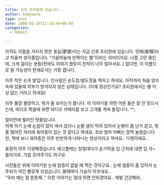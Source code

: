 ```yaml
---
title: 산후 조리원에 있습니다.
author: babyworm
type: post
date: 2008-02-26T11:10:48+00:00
categories:
  - 아빠되기

---
```

아직도 이름을 가지지 못한 몽실(夢實)이는 지금 산후 조리원에 있습니다. 민혜(旻暳)라고 지을까 생각중입니다. &#8220;가을하늘에 반짝이는 별&#8221;이라는 의미이지요. 나름 고민 중인데, 크게 걸리는 분들(전에도 이야기 했듯이 친척이 너무 많아서요..) 없다면, 이 이름으로 될 가능성이 현재로서는 가장 큽니다.

아주 작은 손과 발입니다. 안사람은 손도장/발도장을 찍자고 하네요. 아직까지 처음 양수속에 있을때 피부가 벗겨지지 않은 상태입니다. (이제 정상인가요? 조리원에서는 별 이상 없는 거라고 하네요)

아주 똘망 똘망하고, 뭐가 좀 보이는가 봅니다. 이 이야기를 하면 어른 들은 잘 안 믿으시는데, 비디오 찍을때 보면 비디오 카메라를 보고 고개를 계속 돌립니다. ^^;

얼마전에 떨어진 탯줄입니다.  
어제 아기 눈에 눈꼽이 많이 껴서 갔더니 눈물 샘이 막혀 있어서 눈병이 좀 난거 같고, 탯줄 떨어진 자리에 육아종이 있는 것 같다고 하네요. 초보 엄마 아빠는 깜짝 놀랐습니다만, 책에 보니 육아종은 아주 빈번하게 나타나는 현상이라고 하네요.. 다행이에요..

표정이 아주 다양해졌습니다. 배고플때는 칭얼대다가 손가락을 입 근처에 대면 입 샥~ 돌아가죠. 가끔 웃어주기도 하구요.

사진들은 위에 이야기한 눈에 염증이 없을 때 찍은 것이구요.. 눈에 염증이 좀 있어서 눈 주위가 약간 빨갛게 되었습니다. 볼때마다 가슴이 아프네요..  
&#8220;우리 얘는 참 튼튼해..&#8221; 이런 이야기는 절대 하면 안되겠어요.. 제발 건강해라..

&nbsp;